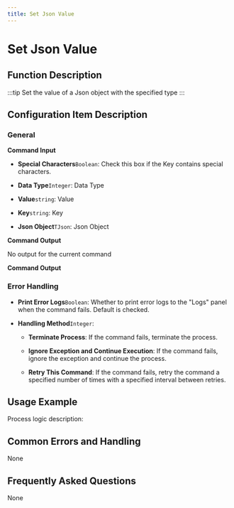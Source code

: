 ```yaml
---
title: Set Json Value
---
```


# Set Json Value

## Function Description

:::tip 
Set the value of a Json object with the specified type
:::

## Configuration Item Description

### General

**Command Input**

- **Special Characters**`Boolean`: Check this box if the Key contains special characters.

- **Data Type**`Integer`: Data Type

- **Value**`string`: Value

- **Key**`string`: Key

- **Json Object**`TJson`: Json Object


**Command Output**

No output for the current command


**Command Output**

### Error Handling

- **Print Error Logs**`Boolean`: Whether to print error logs to the "Logs" panel when the command fails. Default is checked. 

- **Handling Method**`Integer`:

    - **Terminate Process**: If the command fails, terminate the process.

    - **Ignore Exception and Continue Execution**: If the command fails, ignore the exception and continue the process.

    - **Retry This Command**: If the command fails, retry the command a specified number of times with a specified interval between retries.

## Usage Example

Process logic description:

## Common Errors and Handling

None

## Frequently Asked Questions

None

